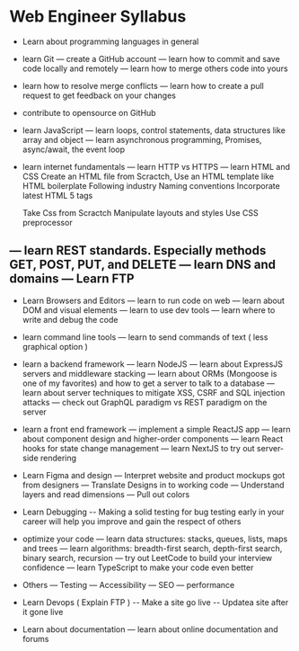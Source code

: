 # Web Engineer Syllabus

- Learn about programming languages in general

- learn Git
— create a GitHub account
— learn how to commit and save code locally and remotely
— learn how to merge others code into yours
- learn how to resolve merge conflicts
— learn how to create a pull request to get feedback on your changes
- contribute to opensource on GitHub

- learn JavaScript
— learn loops, control statements, data structures like array and object
— learn asynchronous programming, Promises, async/await, the event loop

- learn internet fundamentals
— learn HTTP vs HTTPS
— learn HTML and CSS
    Create an HTML file from Scractch, Use an HTML template like HTML boilerplate
    Following industry Naming conventions
    Incorporate latest HTML 5 tags
    
    Take Css from Scractch
    Manipulate layouts and styles
    Use CSS preprocessor
    
— learn REST standards. Especially methods GET, POST, PUT, and DELETE
— learn DNS and domains
— Learn FTP
   -
- Learn Browsers and Editors
— learn to run code on web 
— learn about DOM and visual elements
— learn to use dev tools
— learn where to write and debug the code 

- learn command line tools
— learn to send commands of text ( less graphical option )


- learn a backend framework
— learn NodeJS
— learn about ExpressJS servers and middleware stacking
— learn about ORMs (Mongoose is one of my favorites) and how to get a server to talk to a database
— learn about server techniques to mitigate XSS, CSRF and SQL injection attacks
— check out GraphQL paradigm vs REST paradigm on the server

- learn a front end framework
— implement a simple ReactJS app
— learn about component design and higher-order components
— learn React hooks for state change management
— learn NextJS to try out server-side rendering

- Learn Figma and design
— Interpret website and product mockups got from designers
— Translate Designs in to working code
— Understand layers and read dimensions
— Pull out colors

- Learn Debugging
-- Making a solid testing for bug testing early in your career  will help you improve and gain the respect of others

- optimize your code
— learn data structures: stacks, queues, lists, maps and trees
— learn algorithms: breadth-first search, depth-first search, binary search, recursion
— try out LeetCode to build your interview confidence
— learn TypeScript to make your code even better

- Others
— Testing
— Accessibility
— SEO
— performance

- Learn Devops ( Explain FTP )
-- Make a site go live
-- Updatea site after it gone live


- Learn about documentation
— learn about online documentation and forums
